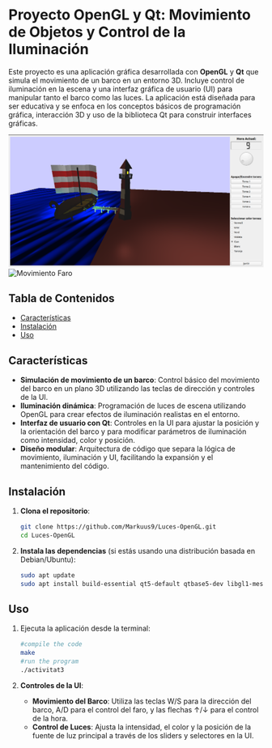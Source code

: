 # Proyecto OpenGL y Qt: Movimiento de Objetos y Control de la Iluminación

Este proyecto es una aplicación gráfica desarrollada con **OpenGL** y **Qt** que simula el movimiento de un barco en un entorno 3D. Incluye control de iluminación en la escena y una interfaz gráfica de usuario (UI) para manipular tanto el barco como las luces. La aplicación está diseñada para ser educativa y se enfoca en los conceptos básicos de programación gráfica, interacción 3D y uso de la biblioteca Qt para construir interfaces gráficas.

![Vista de la interfaz de usuario](UI.png)
![Movimiento Faro](faro.gif)

## Tabla de Contenidos

- [Características](#características)
- [Instalación](#instalación)
- [Uso](#uso)

## Características

- **Simulación de movimiento de un barco**: Control básico del movimiento del barco en un plano 3D utilizando las teclas de dirección y controles de la UI.
- **Iluminación dinámica**: Programación de luces de escena utilizando OpenGL para crear efectos de iluminación realistas en el entorno.
- **Interfaz de usuario con Qt**: Controles en la UI para ajustar la posición y la orientación del barco y para modificar parámetros de iluminación como intensidad, color y posición.
- **Diseño modular**: Arquitectura de código que separa la lógica de movimiento, iluminación y UI, facilitando la expansión y el mantenimiento del código.

## Instalación

1. **Clona el repositorio**:
    ```bash
    git clone https://github.com/Markuus9/Luces-OpenGL.git
    cd Luces-OpenGL
    ```

2. **Instala las dependencias** (si estás usando una distribución basada en Debian/Ubuntu):
    ```bash
    sudo apt update
    sudo apt install build-essential qt5-default qtbase5-dev libgl1-mesa-dev
    ```

## Uso

1. Ejecuta la aplicación desde la terminal:
    ```bash
    #compile the code
    make
    #run the program
    ./activitat3
    ```

2. **Controles de la UI**:
    - **Movimiento del Barco**: Utiliza las teclas W/S para la dirección del barco, A/D para el control del faro, y las flechas ↑/↓ para el control de la hora.
    - **Control de Luces**: Ajusta la intensidad, el color y la posición de la fuente de luz principal a través de los sliders y selectores en la UI.

